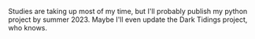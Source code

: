Studies are taking up most of my time, but I'll probably publish my python project by summer 2023. Maybe I'll even update the Dark Tidings project, who knows. 
